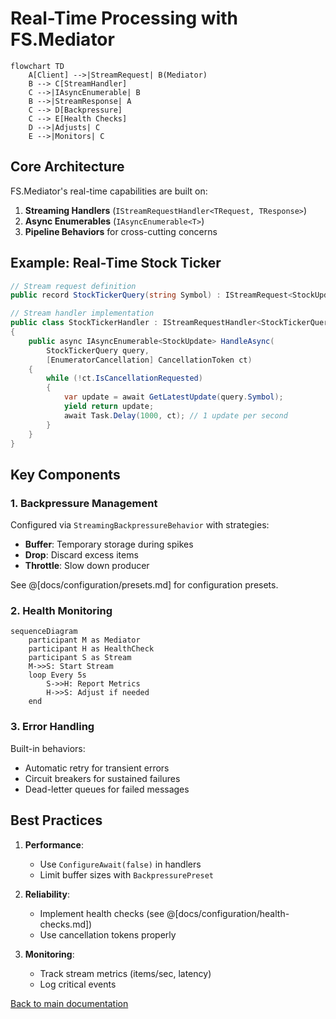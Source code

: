 # Real-Time Processing with FS.Mediator

```mermaid
flowchart TD
    A[Client] -->|StreamRequest| B(Mediator)
    B --> C[StreamHandler]
    C -->|IAsyncEnumerable| B
    B -->|StreamResponse| A
    C --> D[Backpressure]
    C --> E[Health Checks]
    D -->|Adjusts| C
    E -->|Monitors| C
```

## Core Architecture

FS.Mediator's real-time capabilities are built on:
1. **Streaming Handlers** (`IStreamRequestHandler<TRequest, TResponse>`)
2. **Async Enumerables** (`IAsyncEnumerable<T>`)
3. **Pipeline Behaviors** for cross-cutting concerns

## Example: Real-Time Stock Ticker

```csharp
// Stream request definition
public record StockTickerQuery(string Symbol) : IStreamRequest<StockUpdate>;

// Stream handler implementation
public class StockTickerHandler : IStreamRequestHandler<StockTickerQuery, StockUpdate>
{
    public async IAsyncEnumerable<StockUpdate> HandleAsync(
        StockTickerQuery query,
        [EnumeratorCancellation] CancellationToken ct)
    {
        while (!ct.IsCancellationRequested)
        {
            var update = await GetLatestUpdate(query.Symbol);
            yield return update;
            await Task.Delay(1000, ct); // 1 update per second
        }
    }
}
```

## Key Components

### 1. Backpressure Management
Configured via `StreamingBackpressureBehavior` with strategies:
- **Buffer**: Temporary storage during spikes
- **Drop**: Discard excess items
- **Throttle**: Slow down producer

See @[docs/configuration/presets.md] for configuration presets.

### 2. Health Monitoring
```mermaid
sequenceDiagram
    participant M as Mediator
    participant H as HealthCheck
    participant S as Stream
    M->>S: Start Stream
    loop Every 5s
        S->>H: Report Metrics
        H->>S: Adjust if needed
    end
```

### 3. Error Handling
Built-in behaviors:
- Automatic retry for transient errors
- Circuit breakers for sustained failures
- Dead-letter queues for failed messages

## Best Practices
1. **Performance**:
   - Use `ConfigureAwait(false)` in handlers
   - Limit buffer sizes with `BackpressurePreset`

2. **Reliability**:
   - Implement health checks (see @[docs/configuration/health-checks.md])
   - Use cancellation tokens properly

3. **Monitoring**:
   - Track stream metrics (items/sec, latency)
   - Log critical events

[Back to main documentation](../../../README.md)